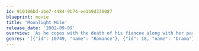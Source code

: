 ```yaml
---
id: 910106bd-abe7-4484-9b74-ee1b9d336087
blueprint: movie
title: 'Moonlight Mile'
release_date: '2002-09-09'
overview: 'As he copes with the death of his fiancee along with her parents, a young man must figure out what he wants out of life.'
genres: '[{"id": 10749, "name": "Romance"}, {"id": 18, "name": "Drama"}]'
---
```

